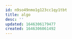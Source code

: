 ```yaml
---
id: n9so49nmo1g123cc1qy1tbt
title: algo
desc: ''
updated: 1646306179477
created: 1646306061492
---
```


